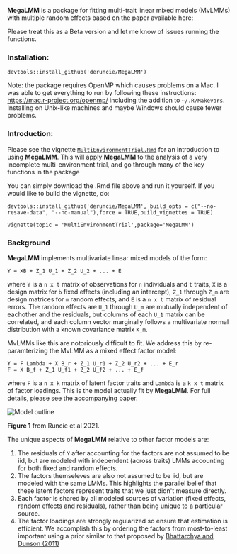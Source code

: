 **MegaLMM** is a package for fitting multi-trait linear mixed models (MvLMMs) with multiple random effects based on the paper available here:

Please treat this as a Beta version and let me know of issues running the functions.

### Installation:

```{r}
devtools::install_github('deruncie/MegaLMM')
```

Note: the package requires OpenMP which causes problems on a Mac. I was able to get everything to run by following these instructions: <https://mac.r-project.org/openmp/> including the addition to `~/.R/Makevars`. Installing on Unix-like machines and maybe Windows should cause fewer problems.

### Introduction:

Please see the vignette [`MultiEnvironmentTrial.Rmd`](https://github.com/deruncie/MegaLMM/blob/master/vignettes/MultiEnvironmentTrial.Rmd) for an introduction to using **MegaLMM**. This will apply **MegaLMM** to the analysis of a very incomplete multi-environment trial, and go through many of the key functions in the package

You can simply download the .Rmd file above and run it yourself. If you would like to build the vignette, do:

```{r}
devtools::install_github('deruncie/MegaLMM', build_opts = c("--no-resave-data", "--no-manual"),force = TRUE,build_vignettes = TRUE)
```

```{r}
vignette(topic = 'MultiEnvironmentTrial',package='MegaLMM')
```

### Background

**MegaLMM** implements multivariate linear mixed models of the form:

    Y = XB + Z_1 U_1 + Z_2 U_2 + ... + E

where `Y` is a `n x t` matrix of observations for `n` individuals and `t` traits, `X` is a design matrix for `b` fixed effects (including an intercept), `Z_1` through `Z_m` are design matrices for `m` random effects, and `E` is a `n x t` matrix of residual errors. The random effects are `U_1` through `U_m` are mutually independent of eachother and the residuals, but columns of each `U_1` matrix can be correlated, and each column vector marginally follows a multivariate normal distribution with a known covariance matrix `K_m`.

MvLMMs like this are notoriously difficult to fit. We address this by re-paramterizing the MvLMM as a mixed effect factor model:

    Y = F Lambda + X B_r + Z_1 U_r1 + Z_2 U_r2 + ... + E_r
    F = X B_f + Z_1 U_f1 + Z_2 U_f2 + ... + E_f

where `F` is a `n x k` matrix of latent factor traits and `Lambda` is a `k x t` matrix of factor loadings. This is the model actually fit by **MegaLMM**. For full details, please see the accompanying paper.

![Model outline](misc/Conceptual_model_v4.png)

**Figure 1** from Runcie et al 2021.

The unique aspects of **MegaLMM** relative to other factor models are:

1.  The residuals of `Y` after accounting for the factors are not assumed to be iid, but are modeled with independent (across traits) LMMs accounting for both fixed and random effects.
2.  The factors themseleves are also not assumed to be iid, but are modeled with the same LMMs. This highlights the parallel belief that these latent factors represent traits that we just didn't measure directly.
3.  Each factor is shared by all modeled sources of variation (fixed effects, random effects and residuals), rather than being unique to a particular source.
4.  The factor loadings are strongly regularized so ensure that estimation is efficient. We accomplish this by ordering the factors from most-to-least important using a prior similar to that proposed by [Bhattarchya and Dunson (2011)](https://pubmed.ncbi.nlm.nih.gov/23049129/)
